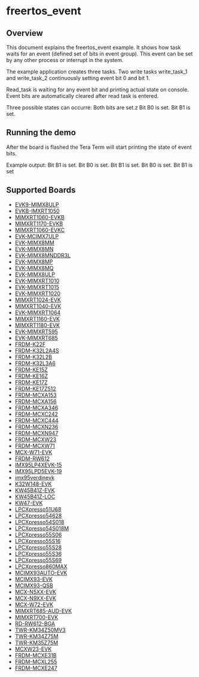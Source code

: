 # freertos_event

## Overview
This document explains the freertos_event example. It shows how task waits for an event (defined set
of bits in event group). This event can be set by any other process or interrupt in the system.

The example application creates three tasks. Two write tasks write_task_1 and write_task_2
continuously setting event bit 0 and bit 1.

Read_task is waiting for any event bit and printing actual state on console. Event bits are
automatically cleared after read task is entered.

Three possible states can occurre:
Both bits are set.z
Bit B0 is set.
Bit B1 is set.

## Running the demo
After the board is flashed the Tera Term will start printing the state of event bits.

Example output:
Bit B1 is set.
Bit B0 is set.
Bit B1 is set.
Bit B0 is set.
Bit B1 is set

## Supported Boards
- [EVK9-MIMX8ULP](../../_boards/evk9mimx8ulp/freertos_examples/freertos_event/example_board_readme.md)
- [EVKB-IMXRT1050](../../_boards/evkbimxrt1050/freertos_examples/freertos_event/example_board_readme.md)
- [MIMXRT1060-EVKB](../../_boards/evkbmimxrt1060/freertos_examples/freertos_event/example_board_readme.md)
- [MIMXRT1170-EVKB](../../_boards/evkbmimxrt1170/freertos_examples/freertos_event/example_board_readme.md)
- [MIMXRT1060-EVKC](../../_boards/evkcmimxrt1060/freertos_examples/freertos_event/example_board_readme.md)
- [EVK-MCIMX7ULP](../../_boards/evkmcimx7ulp/freertos_examples/freertos_event/example_board_readme.md)
- [EVK-MIMX8MM](../../_boards/evkmimx8mm/freertos_examples/freertos_event/example_board_readme.md)
- [EVK-MIMX8MN](../../_boards/evkmimx8mn/freertos_examples/freertos_event/example_board_readme.md)
- [EVK-MIMX8MNDDR3L](../../_boards/evkmimx8mnddr3l/freertos_examples/freertos_event/example_board_readme.md)
- [EVK-MIMX8MP](../../_boards/evkmimx8mp/freertos_examples/freertos_event/example_board_readme.md)
- [EVK-MIMX8MQ](../../_boards/evkmimx8mq/freertos_examples/freertos_event/example_board_readme.md)
- [EVK-MIMX8ULP](../../_boards/evkmimx8ulp/freertos_examples/freertos_event/example_board_readme.md)
- [EVK-MIMXRT1010](../../_boards/evkmimxrt1010/freertos_examples/freertos_event/example_board_readme.md)
- [EVK-MIMXRT1015](../../_boards/evkmimxrt1015/freertos_examples/freertos_event/example_board_readme.md)
- [EVK-MIMXRT1020](../../_boards/evkmimxrt1020/freertos_examples/freertos_event/example_board_readme.md)
- [MIMXRT1024-EVK](../../_boards/evkmimxrt1024/freertos_examples/freertos_event/example_board_readme.md)
- [MIMXRT1040-EVK](../../_boards/evkmimxrt1040/freertos_examples/freertos_event/example_board_readme.md)
- [EVK-MIMXRT1064](../../_boards/evkmimxrt1064/freertos_examples/freertos_event/example_board_readme.md)
- [MIMXRT1160-EVK](../../_boards/evkmimxrt1160/freertos_examples/freertos_event/example_board_readme.md)
- [MIMXRT1180-EVK](../../_boards/evkmimxrt1180/freertos_examples/freertos_event/example_board_readme.md)
- [EVK-MIMXRT595](../../_boards/evkmimxrt595/freertos_examples/freertos_event/example_board_readme.md)
- [EVK-MIMXRT685](../../_boards/evkmimxrt685/freertos_examples/freertos_event/example_board_readme.md)
- [FRDM-K22F](../../_boards/frdmk22f/freertos_examples/freertos_event/example_board_readme.md)
- [FRDM-K32L2A4S](../../_boards/frdmk32l2a4s/freertos_examples/freertos_event/example_board_readme.md)
- [FRDM-K32L2B](../../_boards/frdmk32l2b/freertos_examples/freertos_event/example_board_readme.md)
- [FRDM-K32L3A6](../../_boards/frdmk32l3a6/freertos_examples/freertos_event/example_board_readme.md)
- [FRDM-KE15Z](../../_boards/frdmke15z/freertos_examples/freertos_event/example_board_readme.md)
- [FRDM-KE16Z](../../_boards/frdmke16z/freertos_examples/freertos_event/example_board_readme.md)
- [FRDM-KE17Z](../../_boards/frdmke17z/freertos_examples/freertos_event/example_board_readme.md)
- [FRDM-KE17Z512](../../_boards/frdmke17z512/freertos_examples/freertos_event/example_board_readme.md)
- [FRDM-MCXA153](../../_boards/frdmmcxa153/freertos_examples/freertos_event/example_board_readme.md)
- [FRDM-MCXA156](../../_boards/frdmmcxa156/freertos_examples/freertos_event/example_board_readme.md)
- [FRDM-MCXA346](../../_boards/frdmmcxa346/freertos_examples/freertos_event/example_board_readme.md)
- [FRDM-MCXC242](../../_boards/frdmmcxc242/freertos_examples/freertos_event/example_board_readme.md)
- [FRDM-MCXC444](../../_boards/frdmmcxc444/freertos_examples/freertos_event/example_board_readme.md)
- [FRDM-MCXN236](../../_boards/frdmmcxn236/freertos_examples/freertos_event/example_board_readme.md)
- [FRDM-MCXN947](../../_boards/frdmmcxn947/freertos_examples/freertos_event/example_board_readme.md)
- [FRDM-MCXW23](../../_boards/frdmmcxw23/freertos_examples/freertos_event/example_board_readme.md)
- [FRDM-MCXW71](../../_boards/frdmmcxw71/freertos_examples/freertos_event/example_board_readme.md)
- [MCX-W71-EVK](../../_boards/mcxw71evk/freertos_examples/freertos_event/example_board_readme.md)
- [FRDM-RW612](../../_boards/frdmrw612/freertos_examples/freertos_event/example_board_readme.md)
- [IMX95LP4XEVK-15](../../_boards/imx95lp4xevk15/freertos_examples/freertos_event/example_board_readme.md)
- [IMX95LPD5EVK-19](../../_boards/imx95lpd5evk19/freertos_examples/freertos_event/example_board_readme.md)
- [imx95verdinevk](../../_boards/imx95verdinevk/freertos_examples/freertos_event/example_board_readme.md)
- [K32W148-EVK](../../_boards/k32w148evk/freertos_examples/freertos_event/example_board_readme.md)
- [KW45B41Z-EVK](../../_boards/kw45b41zevk/freertos_examples/freertos_event/example_board_readme.md)
- [KW45B41Z-LOC](../../_boards/kw45b41zloc/freertos_examples/freertos_event/example_board_readme.md)
- [KW47-EVK](../../_boards/kw47evk/freertos_examples/freertos_event/example_board_readme.md)
- [LPCXpresso51U68](../../_boards/lpcxpresso51u68/freertos_examples/freertos_event/example_board_readme.md)
- [LPCXpresso54628](../../_boards/lpcxpresso54628/freertos_examples/freertos_event/example_board_readme.md)
- [LPCXpresso54S018](../../_boards/lpcxpresso54s018/freertos_examples/freertos_event/example_board_readme.md)
- [LPCXpresso54S018M](../../_boards/lpcxpresso54s018m/freertos_examples/freertos_event/example_board_readme.md)
- [LPCXpresso55S06](../../_boards/lpcxpresso55s06/freertos_examples/freertos_event/example_board_readme.md)
- [LPCXpresso55S16](../../_boards/lpcxpresso55s16/freertos_examples/freertos_event/example_board_readme.md)
- [LPCXpresso55S28](../../_boards/lpcxpresso55s28/freertos_examples/freertos_event/example_board_readme.md)
- [LPCXpresso55S36](../../_boards/lpcxpresso55s36/freertos_examples/freertos_event/example_board_readme.md)
- [LPCXpresso55S69](../../_boards/lpcxpresso55s69/freertos_examples/freertos_event/example_board_readme.md)
- [LPCXpresso860MAX](../../_boards/lpcxpresso860max/freertos_examples/freertos_event/example_board_readme.md)
- [MCIMX93AUTO-EVK](../../_boards/mcimx93autoevk/freertos_examples/freertos_event/example_board_readme.md)
- [MCIMX93-EVK](../../_boards/mcimx93evk/freertos_examples/freertos_event/example_board_readme.md)
- [MCIMX93-QSB](../../_boards/mcimx93qsb/freertos_examples/freertos_event/example_board_readme.md)
- [MCX-N5XX-EVK](../../_boards/mcxn5xxevk/freertos_examples/freertos_event/example_board_readme.md)
- [MCX-N9XX-EVK](../../_boards/mcxn9xxevk/freertos_examples/freertos_event/example_board_readme.md)
- [MCX-W72-EVK](../../_boards/mcxw72evk/freertos_examples/freertos_event/example_board_readme.md)
- [MIMXRT685-AUD-EVK](../../_boards/mimxrt685audevk/freertos_examples/freertos_event/example_board_readme.md)
- [MIMXRT700-EVK](../../_boards/mimxrt700evk/freertos_examples/freertos_event/example_board_readme.md)
- [RD-RW612-BGA](../../_boards/rdrw612bga/freertos_examples/freertos_event/example_board_readme.md)
- [TWR-KM34Z50MV3](../../_boards/twrkm34z50mv3/freertos_examples/freertos_event/example_board_readme.md)
- [TWR-KM34Z75M](../../_boards/twrkm34z75m/freertos_examples/freertos_event/example_board_readme.md)
- [TWR-KM35Z75M](../../_boards/twrkm35z75m/freertos_examples/freertos_event/example_board_readme.md)
- [MCXW23-EVK](../../_boards/mcxw23evk/freertos_examples/freertos_event/example_board_readme.md)
- [FRDM-MCXE31B](../../_boards/frdmmcxe31b/freertos_examples/freertos_event/example_board_readme.md)
- [FRDM-MCXL255](../../_boards/frdmmcxl255/freertos_examples/freertos_event/example_board_readme.md)
- [FRDM-MCXE247](../../_boards/frdmmcxe247/freertos_examples/freertos_event/example_board_readme.md)
